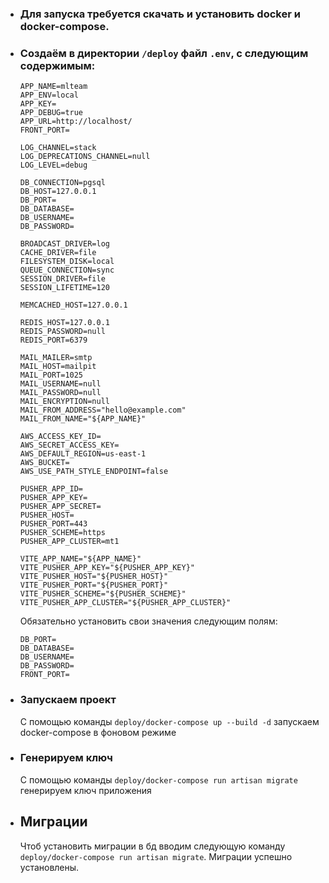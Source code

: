 * ### Для запуска требуется скачать и установить docker и docker-compose. 

* ### Создаём в директории `/deploy` файл `.env`, с следующим содержимым:
    ``` 
    APP_NAME=mlteam
    APP_ENV=local
    APP_KEY=
    APP_DEBUG=true
    APP_URL=http://localhost/
    FRONT_PORT=

    LOG_CHANNEL=stack
    LOG_DEPRECATIONS_CHANNEL=null
    LOG_LEVEL=debug

    DB_CONNECTION=pgsql
    DB_HOST=127.0.0.1
    DB_PORT=
    DB_DATABASE=
    DB_USERNAME=
    DB_PASSWORD=

    BROADCAST_DRIVER=log
    CACHE_DRIVER=file
    FILESYSTEM_DISK=local
    QUEUE_CONNECTION=sync
    SESSION_DRIVER=file
    SESSION_LIFETIME=120

    MEMCACHED_HOST=127.0.0.1

    REDIS_HOST=127.0.0.1
    REDIS_PASSWORD=null
    REDIS_PORT=6379

    MAIL_MAILER=smtp
    MAIL_HOST=mailpit
    MAIL_PORT=1025
    MAIL_USERNAME=null
    MAIL_PASSWORD=null
    MAIL_ENCRYPTION=null
    MAIL_FROM_ADDRESS="hello@example.com"
    MAIL_FROM_NAME="${APP_NAME}"

    AWS_ACCESS_KEY_ID=
    AWS_SECRET_ACCESS_KEY=
    AWS_DEFAULT_REGION=us-east-1
    AWS_BUCKET=
    AWS_USE_PATH_STYLE_ENDPOINT=false

    PUSHER_APP_ID=
    PUSHER_APP_KEY=
    PUSHER_APP_SECRET=
    PUSHER_HOST=
    PUSHER_PORT=443
    PUSHER_SCHEME=https
    PUSHER_APP_CLUSTER=mt1

    VITE_APP_NAME="${APP_NAME}"
    VITE_PUSHER_APP_KEY="${PUSHER_APP_KEY}"
    VITE_PUSHER_HOST="${PUSHER_HOST}"
    VITE_PUSHER_PORT="${PUSHER_PORT}"
    VITE_PUSHER_SCHEME="${PUSHER_SCHEME}"
    VITE_PUSHER_APP_CLUSTER="${PUSHER_APP_CLUSTER}"

    ```

    Обязательно установить свои значения следующим полям:

    ``` 
    DB_PORT=
    DB_DATABASE=
    DB_USERNAME=
    DB_PASSWORD=
    FRONT_PORT=
    ```

* ### Запускаем проект
    C помощью команды `deploy/docker-compose up --build -d` запускаем docker-compose в фоновом режиме
* ### Генерируем ключ
    С помощью команды `deploy/docker-compose run artisan migrate` генерируем ключ приложения
 * ## Миграции
    Чтоб установить миграции в бд вводим следующую команду `deploy/docker-compose run artisan migrate`. Миграции успешно установлены.
